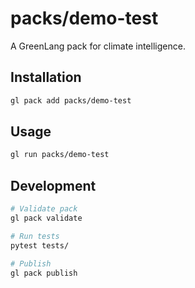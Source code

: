 # packs/demo-test

A GreenLang pack for climate intelligence.

## Installation

```bash
gl pack add packs/demo-test
```

## Usage

```bash
gl run packs/demo-test
```

## Development

```bash
# Validate pack
gl pack validate

# Run tests
pytest tests/

# Publish
gl pack publish
```
